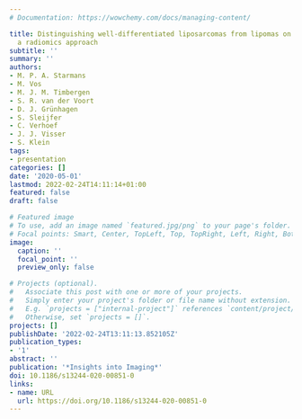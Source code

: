 ```yaml
---
# Documentation: https://wowchemy.com/docs/managing-content/

title: Distinguishing well-differentiated liposarcomas from lipomas on MR images using
  a radiomics approach
subtitle: ''
summary: ''
authors:
- M. P. A. Starmans
- M. Vos
- M. J. M. Timbergen
- S. R. van der Voort
- D. J. Grünhagen
- S. Sleijfer
- C. Verhoef
- J. J. Visser
- S. Klein
tags:
- presentation
categories: []
date: '2020-05-01'
lastmod: 2022-02-24T14:11:14+01:00
featured: false
draft: false

# Featured image
# To use, add an image named `featured.jpg/png` to your page's folder.
# Focal points: Smart, Center, TopLeft, Top, TopRight, Left, Right, BottomLeft, Bottom, BottomRight.
image:
  caption: ''
  focal_point: ''
  preview_only: false

# Projects (optional).
#   Associate this post with one or more of your projects.
#   Simply enter your project's folder or file name without extension.
#   E.g. `projects = ["internal-project"]` references `content/project/deep-learning/index.md`.
#   Otherwise, set `projects = []`.
projects: []
publishDate: '2022-02-24T13:11:13.852105Z'
publication_types:
- '1'
abstract: ''
publication: '*Insights into Imaging*'
doi: 10.1186/s13244-020-00851-0
links:
- name: URL
  url: https://doi.org/10.1186/s13244-020-00851-0
---
```

